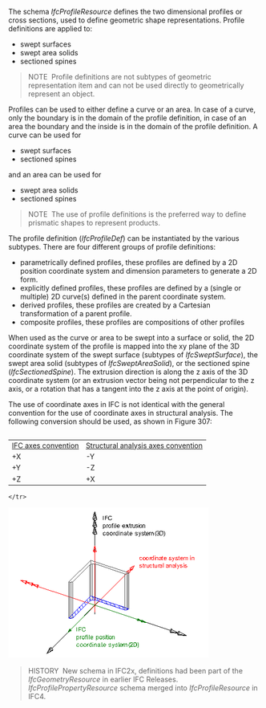 ﻿The schema _IfcProfileResource_ defines the two dimensional profiles or cross sections, used to define geometric shape representations. Profile definitions are applied to:

* swept surfaces
* swept area solids
* sectioned spines

> NOTE&nbsp; Profile definitions are not subtypes of geometric representation item and can not be used directly to geometrically represent an object.

Profiles can be used to either define a curve or an area. In case of a curve, only the boundary is in the domain of the profile definition, in case of an area the boundary and the inside is in the domain of the profile definition. A curve can be used for

* swept surfaces
* sectioned spines

and an area can be used for

* swept area solids
* sectioned spines

> NOTE&nbsp; The use of profile definitions is the preferred way to define prismatic shapes to represent products.

The profile definition (_IfcProfileDef_) can be instantiated by the various subtypes. There are four different groups of profile definitions:

* parametrically defined profiles, these profiles are defined by a 2D position coordinate system and dimension parameters to generate a 2D form.
* explicitly defined profiles, these profiles are defined by a (single or multiple) 2D curve(s) defined in the parent coordinate system.
* derived profiles, these profiles are created by a Cartesian transformation of a parent profile.
* composite profiles, these profiles are compositions of other profiles

When used as the curve or area to be swept into a surface or solid, the 2D coordinate system of the profile is mapped into the xy plane of the 3D coordinate system of the swept surface (subtypes of _IfcSweptSurface_), the swept area solid (subtypes of _IfcSweptAreaSolid_), or the sectioned spine (_IfcSectionedSpine_). The extrusion direction is along the z axis of the 3D coordinate system (or an extrusion vector being not perpendicular to the z axis, or a rotation that has a tangent into the z axis at the point of origin).

The use of coordinate axes in IFC is not identical with the general convention for the use of coordinate axes in structural analysis. The following conversion should be used, as shown in Figure 307:

<table>
  <tbody>
    <tr valign="top">
      <table cellspacing="4">
        <tbody>
          <tr>
            <td><u>IFC axes convention</u></td>
            <td><u>Structural analysis axes convention</u></td>
          </tr>
          <tr>
            <td>+X</td>
            <td>-Y</td>
          </tr>
          <tr>
            <td>+Y</td>
            <td>-Z</td>
          </tr>
          <tr>
            <td>+Z</td>
            <td>+X</td>
          </tr>
        </tbody>
      </table>
      
    </tr>
  </tbody>
</table>

!["coordinates in IFC and structural"](../../../../figures/ifcprofileresource-coordinatesystem.gif "Figure 1 &mdash; Profile coordinate system")

> HISTORY&nbsp; New schema in IFC2x, definitions had been part of the _IfcGeometryResource_ in earlier IFC Releases. _IfcProfilePropertyResource_ schema merged into _IfcProfileResource_ in IFC4.
